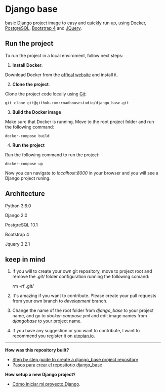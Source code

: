 # Django base

basic [Django](https://www.djangoproject.com/) project image to easy and quickly run up, using [Docker](https://www.docker.com/), [PostgreSQL](https://www.postgresql.org/), [Bootstrap 4](https://v4-alpha.getbootstrap.com/) and [JQuery](https://jquery.com/).

## Run the project

To run the project in a local enviroment, follow next steps:

1. **Install Docker**.

Download Docker from the [offical website](https://docs.docker.com/engine/installation/) and install it.

2. **Clone the project**.

Clone the project code locally using [Git](https://git-scm.com/):

    git clone git@github.com:roadhousestudio/django_base.git

3. **Build the Docker image**

Make sure that Docker is running. Move to the root project folder and run the following command:

    docker-compose build

4. **Run the project**

Run the following command to run the project:

    docker-compose up

Now you can navigate to *localhost:8000* in your browser and you will see a Django project runing.

## Architecture

Python 3.6.0

Django 2.0

PostgreSQL 10.1

Bootstrap 4

Jquery 3.2.1


## keep in mind

1. If you will to create your own git repository, move to project root and remove the *.git/* folder configuration running the following comand:

    rm -rf .git/

2. It's amazing if you want to contribute. Please create your pull requests from your own branch to *development* branch.

3. Change the name of the root folder from *django_base* to your project name, and go to *docker-compose.yml* and edit image names from *djangobase* to your project name.

4. If you have any suggestion or you want to contribute, I want to recommend you register it on [utopian.io](https://utopian.io/).

***

**How was this repository built?**

- [Step by step guide to create a django_base project repository](https://steemit.com/utopian-io/@coffeesource.net/step-by-step-guide-to-create-a-djangobase-project-repository)
- [Pasos para crear el repositorio django_base](https://steemit.com/utopian-io/@kit.andres/pasos-para-crear-el-repositorio-del-proyecto-djangobase)

**How setup a new Django project?**


- [Cómo iniciar mi proyecto Django](https://steemit.com/utopian-io/@kit.andres/configuracion-inicial-de-mi-propio-proyecto-django-usando-el-repositorio-djangobase).
